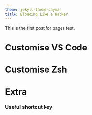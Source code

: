```yaml
---
theme: jekyll-theme-cayman
title: Blogging Like a Hacker
---
```



This is the first post for pages test.


# Customise VS Code

# Customise Zsh

# Extra
### Useful shortcut key

